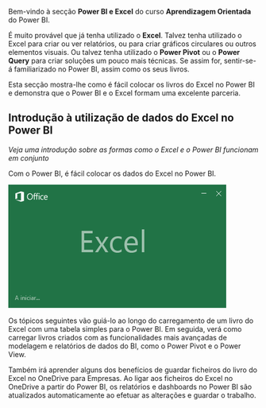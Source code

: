 Bem-vindo à secção **Power BI e Excel** do curso **Aprendizagem Orientada** do Power BI.

É muito provável que já tenha utilizado o **Excel**. Talvez tenha utilizado o Excel para criar ou ver relatórios, ou para criar gráficos circulares ou outros elementos visuais. Ou talvez tenha utilizado o **Power Pivot** ou o **Power Query** para criar soluções um pouco mais técnicas. Se assim for, sentir-se-á familiarizado no Power BI, assim como os seus livros.

Esta secção mostra-lhe como é fácil colocar os livros do Excel no Power BI e demonstra que o Power BI e o Excel formam uma excelente parceria.

## <a name="introduction-to-using-excel-data-in-power-bi"></a>Introdução à utilização de dados do Excel no Power BI
*Veja uma introdução sobre as formas como o Excel e o Power BI funcionam em conjunto*

Com o Power BI, é fácil colocar os dados do Excel no Power BI.

![](media/5-1-intro-excel-data/5-1_1.png)

Os tópicos seguintes vão guiá-lo ao longo do carregamento de um livro do Excel com uma tabela simples para o Power BI. Em seguida, verá como carregar livros criados com as funcionalidades mais avançadas de modelagem e relatórios de dados do BI, como o Power Pivot e o Power View.

Também irá aprender alguns dos benefícios de guardar ficheiros do livro do Excel no OneDrive para Empresas. Ao ligar aos ficheiros do Excel no OneDrive a partir do Power BI, os relatórios e dashboards no Power BI são atualizados automaticamente ao efetuar as alterações e guardar o trabalho.

